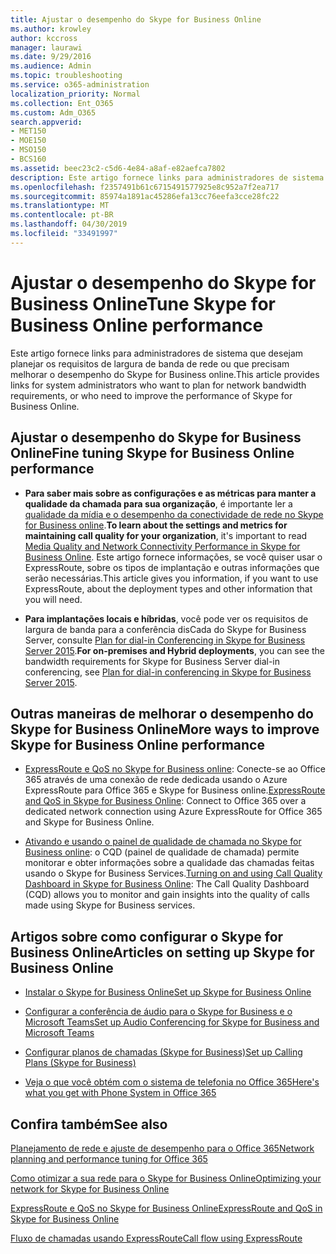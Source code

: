 ```yaml
---
title: Ajustar o desempenho do Skype for Business Online
ms.author: krowley
author: kccross
manager: laurawi
ms.date: 9/29/2016
ms.audience: Admin
ms.topic: troubleshooting
ms.service: o365-administration
localization_priority: Normal
ms.collection: Ent_O365
ms.custom: Adm_O365
search.appverid:
- MET150
- MOE150
- MSO150
- BCS160
ms.assetid: beec23c2-c5d6-4e84-a8af-e82aefca7802
description: Este artigo fornece links para administradores de sistema que desejam planejar os requisitos de largura de banda de rede ou que precisam melhorar o desempenho do Skype for Business online.
ms.openlocfilehash: f2357491b61c6715491577925e8c952a7f2ea717
ms.sourcegitcommit: 85974a1891ac45286efa13cc76eefa3cce28fc22
ms.translationtype: MT
ms.contentlocale: pt-BR
ms.lasthandoff: 04/30/2019
ms.locfileid: "33491997"
---
```

# <a name="tune-skype-for-business-online-performance"></a><span data-ttu-id="1f0aa-103">Ajustar o desempenho do Skype for Business Online</span><span class="sxs-lookup"><span data-stu-id="1f0aa-103">Tune Skype for Business Online performance</span></span>

<span data-ttu-id="1f0aa-104">Este artigo fornece links para administradores de sistema que desejam planejar os requisitos de largura de banda de rede ou que precisam melhorar o desempenho do Skype for Business online.</span><span class="sxs-lookup"><span data-stu-id="1f0aa-104">This article provides links for system administrators who want to plan for network bandwidth requirements, or who need to improve the performance of Skype for Business Online.</span></span> 
  
## <a name="fine-tuning-skype-for-business-online-performance"></a><span data-ttu-id="1f0aa-105">Ajustar o desempenho do Skype for Business Online</span><span class="sxs-lookup"><span data-stu-id="1f0aa-105">Fine tuning Skype for Business Online performance</span></span>

- <span data-ttu-id="1f0aa-106">**Para saber mais sobre as configurações e as métricas para manter a qualidade da chamada para sua organização**, é importante ler a [qualidade da mídia e o desempenho da conectividade de rede no Skype for Business online](https://docs.microsoft.com/skypeforbusiness/optimizing-your-network/media-quality-and-network-connectivity-performance).</span><span class="sxs-lookup"><span data-stu-id="1f0aa-106">**To learn about the settings and metrics for maintaining call quality for your organization**, it's important to read [Media Quality and Network Connectivity Performance in Skype for Business Online](https://docs.microsoft.com/skypeforbusiness/optimizing-your-network/media-quality-and-network-connectivity-performance).</span></span> <span data-ttu-id="1f0aa-107">Este artigo fornece informações, se você quiser usar o ExpressRoute, sobre os tipos de implantação e outras informações que serão necessárias.</span><span class="sxs-lookup"><span data-stu-id="1f0aa-107">This article gives you information, if you want to use ExpressRoute, about the deployment types and other information that you will need.</span></span>
    
- <span data-ttu-id="1f0aa-108">**Para implantações locais e híbridas**, você pode ver os requisitos de largura de banda para a conferência disCada do Skype for Business Server, consulte [Plan for dial-in Conferencing in Skype for Business Server 2015](https://docs.microsoft.com/skypeforbusiness/plan-your-deployment/conferencing/dial-in-conferencing).</span><span class="sxs-lookup"><span data-stu-id="1f0aa-108">**For on-premises and Hybrid deployments**, you can see the bandwidth requirements for Skype for Business Server dial-in conferencing, see [Plan for dial-in conferencing in Skype for Business Server 2015](https://docs.microsoft.com/skypeforbusiness/plan-your-deployment/conferencing/dial-in-conferencing).</span></span>
    
## <a name="more-ways-to-improve-skype-for-business-online-performance"></a><span data-ttu-id="1f0aa-109">Outras maneiras de melhorar o desempenho do Skype for Business Online</span><span class="sxs-lookup"><span data-stu-id="1f0aa-109">More ways to improve Skype for Business Online performance</span></span>

- <span data-ttu-id="1f0aa-110">[ExpressRoute e QoS no Skype for Business online](https://docs.microsoft.com/skypeforbusiness/optimizing-your-network/expressroute-and-qos-in-skype-for-business-online): Conecte-se ao Office 365 através de uma conexão de rede dedicada usando o Azure ExpressRoute para Office 365 e Skype for Business online.</span><span class="sxs-lookup"><span data-stu-id="1f0aa-110">[ExpressRoute and QoS in Skype for Business Online](https://docs.microsoft.com/skypeforbusiness/optimizing-your-network/expressroute-and-qos-in-skype-for-business-online): Connect to Office 365 over a dedicated network connection using Azure ExpressRoute for Office 365 and Skype for Business Online.</span></span> 
    
- <span data-ttu-id="1f0aa-111">[Ativando e usando o painel de qualidade de chamada no Skype for Business online](https://docs.microsoft.com/SkypeForBusiness/using-call-quality-in-your-organization/turning-on-and-using-call-quality-dashboard): o CQD (painel de qualidade de chamada) permite monitorar e obter informações sobre a qualidade das chamadas feitas usando o Skype for Business Services.</span><span class="sxs-lookup"><span data-stu-id="1f0aa-111">[Turning on and using Call Quality Dashboard in Skype for Business Online](https://docs.microsoft.com/SkypeForBusiness/using-call-quality-in-your-organization/turning-on-and-using-call-quality-dashboard): The Call Quality Dashboard (CQD) allows you to monitor and gain insights into the quality of calls made using Skype for Business services.</span></span> 
    
## <a name="articles-on-setting-up-skype-for-business-online"></a><span data-ttu-id="1f0aa-112">Artigos sobre como configurar o Skype for Business Online</span><span class="sxs-lookup"><span data-stu-id="1f0aa-112">Articles on setting up Skype for Business Online</span></span>

- [<span data-ttu-id="1f0aa-113">Instalar o Skype for Business Online</span><span class="sxs-lookup"><span data-stu-id="1f0aa-113">Set up Skype for Business Online</span></span>](https://docs.microsoft.com/skypeforbusiness/set-up-skype-for-business-online/set-up-skype-for-business-online)
    
- [<span data-ttu-id="1f0aa-114">Configurar a conferência de áudio para o Skype for Business e o Microsoft Teams</span><span class="sxs-lookup"><span data-stu-id="1f0aa-114">Set up Audio Conferencing for Skype for Business and Microsoft Teams</span></span>](https://docs.microsoft.com/skypeforbusiness/audio-conferencing-in-office-365/set-up-audio-conferencing)
    
- [<span data-ttu-id="1f0aa-115">Configurar planos de chamadas (Skype for Business)</span><span class="sxs-lookup"><span data-stu-id="1f0aa-115">Set up Calling Plans (Skype for Business)</span></span>](https://docs.microsoft.com/SkypeForBusiness/what-are-calling-plans-in-office-365/set-up-calling-plans)
    
- [<span data-ttu-id="1f0aa-116">Veja o que você obtém com o sistema de telefonia no Office 365</span><span class="sxs-lookup"><span data-stu-id="1f0aa-116">Here's what you get with Phone System in Office 365</span></span>](https://docs.microsoft.com/skypeforbusiness/what-is-phone-system-in-office-365/here-s-what-you-get-with-phone-system)
    
## <a name="see-also"></a><span data-ttu-id="1f0aa-117">Confira também</span><span class="sxs-lookup"><span data-stu-id="1f0aa-117">See also</span></span>

[<span data-ttu-id="1f0aa-118">Planejamento de rede e ajuste de desempenho para o Office 365</span><span class="sxs-lookup"><span data-stu-id="1f0aa-118">Network planning and performance tuning for Office 365</span></span>](network-planning-and-performance.md)
  
[<span data-ttu-id="1f0aa-119">Como otimizar a sua rede para o Skype for Business Online</span><span class="sxs-lookup"><span data-stu-id="1f0aa-119">Optimizing your network for Skype for Business Online</span></span>](https://docs.microsoft.com/skypeforbusiness/optimizing-your-network/optimizing-your-network)
  
[<span data-ttu-id="1f0aa-120">ExpressRoute e QoS no Skype for Business Online</span><span class="sxs-lookup"><span data-stu-id="1f0aa-120">ExpressRoute and QoS in Skype for Business Online</span></span>](https://docs.microsoft.com/skypeforbusiness/optimizing-your-network/expressroute-and-qos-in-skype-for-business-online)
  
[<span data-ttu-id="1f0aa-121">Fluxo de chamadas usando ExpressRoute</span><span class="sxs-lookup"><span data-stu-id="1f0aa-121">Call flow using ExpressRoute</span></span>](https://docs.microsoft.com/skypeforbusiness/optimizing-your-network/call-flow-using-expressroute)

